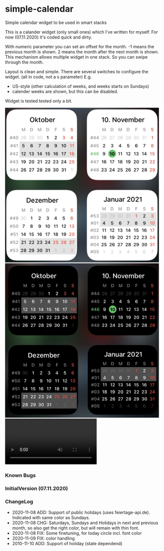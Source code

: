 # simple-calendar
Simple calendar widget to be used in smart stacks

This is a calander widget (only small ones) which I've written for myself. 
For now (07.11.2020) it's coded quick and dirty.

With numeric parameter you can set an offset for the month.
-1 means the previous month is shown.
2 means the month after the next month is shown.
This mechanism allows multiple widget in one stack. So you can swipe through the month.

Layout is clean and simple.
There are several switches to configure the widget. (all in code, not a s parameter)
E.g. 
  * US-style (other calculation of weeks, and weeks starts on Sundays)
  * calender weeks are shown, but this can be disabled.

Widget is tested tested only a bit.

![](hell.jpg)
![](dunkel.jpg)
![](stack.mov)

### Known Bugs


### InitialVersion (07.11.2020)


### ChangeLog
- 2020-11-08 ADD: Support of public holidays (uses feiertage-api.de). Indicated with same color as Sundays.
- 2020-11-08 CHG: Saturdays, Sundays and Holidays in next and previous month, so also get the right color, but will remain with thin font.
- 2020-11-08 FIX: Some finetuning, for today circle incl. font color
- 2020-11-09 FIX: color handling
- 2010-11-10 ADD: Support of holiday (state dependend)
